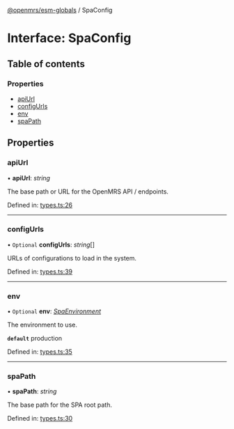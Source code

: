 [@openmrs/esm-globals](../API.md) / SpaConfig

# Interface: SpaConfig

## Table of contents

### Properties

- [apiUrl](spaconfig.md#apiurl)
- [configUrls](spaconfig.md#configurls)
- [env](spaconfig.md#env)
- [spaPath](spaconfig.md#spapath)

## Properties

### apiUrl

• **apiUrl**: *string*

The base path or URL for the OpenMRS API / endpoints.

Defined in: [types.ts:26](https://github.com/openmrs/openmrs-esm-core/blob/master/packages/esm-globals/src/types.ts#L26)

___

### configUrls

• `Optional` **configUrls**: *string*[]

URLs of configurations to load in the system.

Defined in: [types.ts:39](https://github.com/openmrs/openmrs-esm-core/blob/master/packages/esm-globals/src/types.ts#L39)

___

### env

• `Optional` **env**: [*SpaEnvironment*](../API.md#spaenvironment)

The environment to use.

**`default`** production

Defined in: [types.ts:35](https://github.com/openmrs/openmrs-esm-core/blob/master/packages/esm-globals/src/types.ts#L35)

___

### spaPath

• **spaPath**: *string*

The base path for the SPA root path.

Defined in: [types.ts:30](https://github.com/openmrs/openmrs-esm-core/blob/master/packages/esm-globals/src/types.ts#L30)
